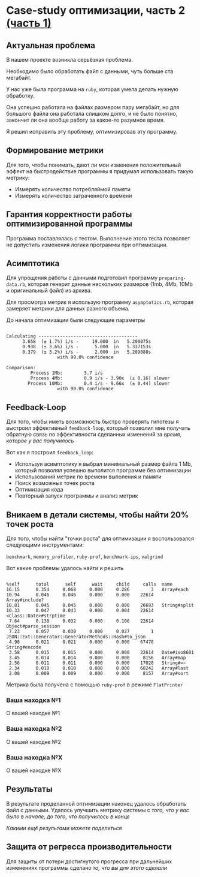 # Case-study оптимизации, часть 2 [(часть 1)](https://github.com/KirkovAlexey/task-1/blob/master/case-study-template.md)

## Актуальная проблема
В нашем проекте возникла серьёзная проблема.

Необходимо было обработать файл с данными, чуть больше ста мегабайт.

У нас уже была программа на `ruby`, которая умела делать нужную обработку.

Она успешно работала на файлах размером пару мегабайт, но для большого файла она работала слишком долго, и не было понятно, закончит ли она вообще работу за какое-то разумное время.

Я решил исправить эту проблему, оптимизировав эту программу.

## Формирование метрики
Для того, чтобы понимать, дают ли мои изменения положительный эффект на быстродействие программы я придумал использовать такую метрику:

- Измерять количество потребляймой памяти
- Измерять количество затраченного времени

## Гарантия корректности работы оптимизированной программы
Программа поставлялась с тестом. Выполнение этого теста позволяет не допустить изменения логики программы при оптимизации.

## Асимптотика

Для упрощения работы с данными подготовил программу `preparing-data.rb`, которая генерит данные нескольких размеров (1mb, 4Mb, 10Mb и оригинальный файл) из архива.

Для просмотра метрик я использую программу `asymptotics.rb`, которая замеряет метрики для данных разного объема.

До начала оптимизации были следующие параметры

``` shellsession

Calculating -------------------------------------
      3.658  (± 1.7%) i/s -     19.000  in   5.200075s
      0.938  (± 3.6%) i/s -      5.000  in   5.337153s
      0.379  (± 3.2%) i/s -      2.000  in   5.289088s
                   with 99.0% confidence

Comparison:
         Process 1Mb:        3.7 i/s
         Process 4Mb:        0.9 i/s - 3.90x  (± 0.16) slower
        Process 10Mb:        0.4 i/s - 9.66x  (± 0.44) slower
                   with 99.0% confidence

```

## Feedback-Loop
Для того, чтобы иметь возможность быстро проверять гипотезы я выстроил эффективный `feedback-loop`, который позволил мне получать обратную связь по эффективности сделанных изменений за *время, которое у вас получилось*

Вот как я построил `feedback_loop`:

- Используя асимптотику я выбрал минимальный размер файла 1 Mb, который позволял успешно выполится программе без оптимизации
- Использований метрик по времени выполения и памяти
- Поиск возможных точек роста
- Оптимизация кода
- Повторный запуск программы и анализ метрик

## Вникаем в детали системы, чтобы найти 20% точек роста
Для того, чтобы найти "точки роста" для оптимизации я воспользовался следующими инструментами:

`benchmark`, `memory_profiler`, `ruby-prof`, `benchmark-ips`, `valgrind`

Вот какие проблемы удалось найти и решить

``` shellsession

%self      total      self      wait     child     calls  name
16.15      0.354     0.068     0.000     0.286        3   Array#each
10.94      0.046     0.046     0.000     0.000    22614   Array#include?
10.81      0.045     0.045     0.000     0.000    26693   String#split
10.33      0.047     0.043     0.000     0.004    22614   <Class::Date>#strptime
 7.64      0.138     0.032     0.000     0.106    22614   Object#parse_session
 7.23      0.057     0.030     0.000     0.027        1   JSON::Ext::Generator::GeneratorMethods::Hash#to_json
 4.98      0.021     0.021     0.000     0.000    67478   String#encode
 3.58      0.015     0.015     0.000     0.000    22614   Date#iso8601
 3.45      0.014     0.014     0.000     0.000     8156   Array#map
 2.56      0.011     0.011     0.000     0.000    17028   String#=~
 2.34      0.010     0.010     0.000     0.000    68242   Array#last
 2.08      0.009     0.009     0.000     0.000     8157   Array#sort
```

Метрика была получена с помощью `ruby-prof` в режиме `FlatPrinter`


### Ваша находка №1
О вашей находке №1

### Ваша находка №2
О вашей находке №2

### Ваша находка №X
О вашей находке №X

## Результаты
В результате проделанной оптимизации наконец удалось обработать файл с данными.
Удалось улучшить метрику системы с *того, что у вас было в начале, до того, что получилось в конце*

*Какими ещё результами можете поделиться*

## Защита от регресса производительности
Для защиты от потери достигнутого прогресса при дальнейших изменениях программы сделано *то, что вы для этого сделали*
